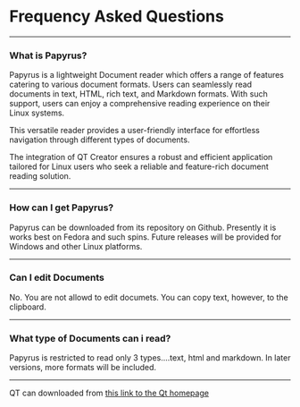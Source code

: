 # Frequency Asked Questions
---

### What is Papyrus?

Papyrus is a lightweight Document reader which offers a range of features catering to various document formats. Users can seamlessly read documents in text, HTML, rich text, and Markdown formats. With such support, users can enjoy a comprehensive reading experience on their Linux systems. 

This versatile reader provides a user-friendly interface for effortless navigation through different types of documents.

The integration of QT Creator ensures a robust and efficient application tailored for Linux users who seek a reliable and feature-rich document reading solution.

---

### How can I get Papyrus?

Papyrus can be downloaded from its repository on Github. Presently it is works best on Fedora and such spins.
Future releases will be provided for Windows and other Linux platforms.

---

### Can I edit Documents
No. You are not allowd to edit documets. You can copy text, however, to the clipboard.

---
### What type of Documents can i read?
Papyrus is restricted to read only 3 types....text, html and markdown. In later versions, more formats will be included.

-----


QT can downloaded from [this link to the Qt homepage](https://www.qt.io)




